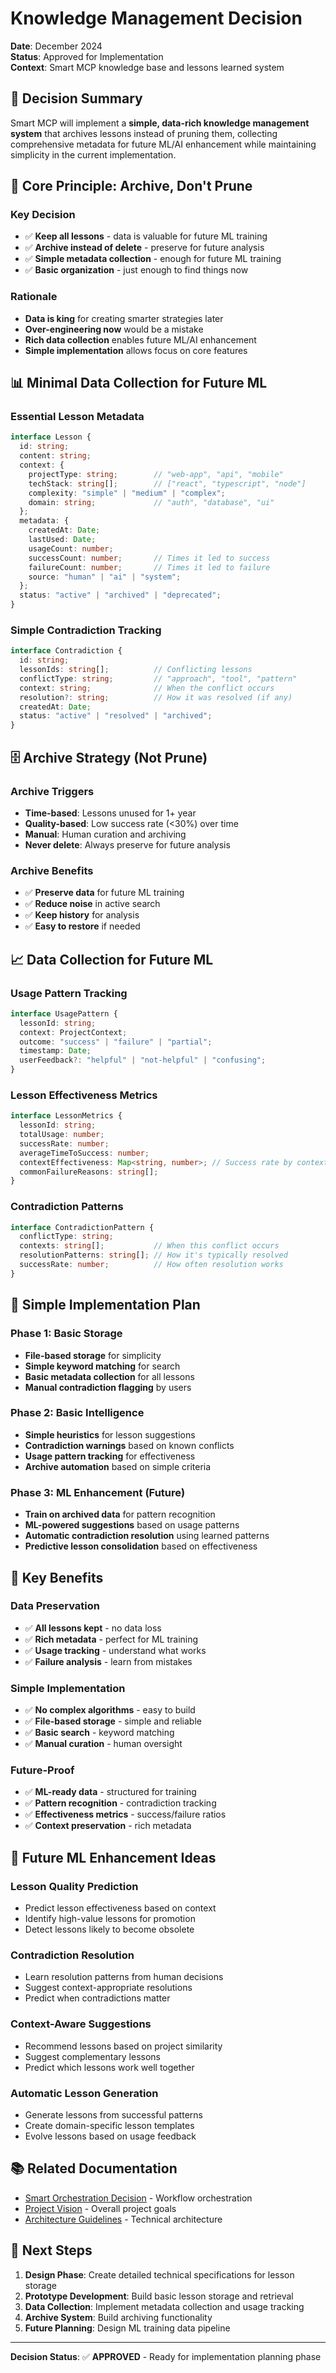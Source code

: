 # Knowledge Management Decision

**Date**: December 2024  
**Status**: Approved for Implementation  
**Context**: Smart MCP knowledge base and lessons learned system

## 🎯 **Decision Summary**

Smart MCP will implement a **simple, data-rich knowledge management system** that archives lessons instead of pruning them, collecting comprehensive metadata for future ML/AI enhancement while maintaining simplicity in the current implementation.

## 🎯 **Core Principle: Archive, Don't Prune**

### **Key Decision**
- ✅ **Keep all lessons** - data is valuable for future ML training
- ✅ **Archive instead of delete** - preserve for future analysis
- ✅ **Simple metadata collection** - enough for future ML training
- ✅ **Basic organization** - just enough to find things now

### **Rationale**
- **Data is king** for creating smarter strategies later
- **Over-engineering now** would be a mistake
- **Rich data collection** enables future ML/AI enhancement
- **Simple implementation** allows focus on core features

## 📊 **Minimal Data Collection for Future ML**

### **Essential Lesson Metadata**
```typescript
interface Lesson {
  id: string;
  content: string;
  context: {
    projectType: string;        // "web-app", "api", "mobile"
    techStack: string[];        // ["react", "typescript", "node"]
    complexity: "simple" | "medium" | "complex";
    domain: string;             // "auth", "database", "ui"
  };
  metadata: {
    createdAt: Date;
    lastUsed: Date;
    usageCount: number;
    successCount: number;       // Times it led to success
    failureCount: number;       // Times it led to failure
    source: "human" | "ai" | "system";
  };
  status: "active" | "archived" | "deprecated";
}
```

### **Simple Contradiction Tracking**
```typescript
interface Contradiction {
  id: string;
  lessonIds: string[];          // Conflicting lessons
  conflictType: string;         // "approach", "tool", "pattern"
  context: string;              // When the conflict occurs
  resolution?: string;          // How it was resolved (if any)
  createdAt: Date;
  status: "active" | "resolved" | "archived";
}
```

## 🗄️ **Archive Strategy (Not Prune)**

### **Archive Triggers**
- **Time-based**: Lessons unused for 1+ year
- **Quality-based**: Low success rate (<30%) over time
- **Manual**: Human curation and archiving
- **Never delete**: Always preserve for future analysis

### **Archive Benefits**
- ✅ **Preserve data** for future ML training
- ✅ **Reduce noise** in active search
- ✅ **Keep history** for analysis
- ✅ **Easy to restore** if needed

## 📈 **Data Collection for Future ML**

### **Usage Pattern Tracking**
```typescript
interface UsagePattern {
  lessonId: string;
  context: ProjectContext;
  outcome: "success" | "failure" | "partial";
  timestamp: Date;
  userFeedback?: "helpful" | "not-helpful" | "confusing";
}
```

### **Lesson Effectiveness Metrics**
```typescript
interface LessonMetrics {
  lessonId: string;
  totalUsage: number;
  successRate: number;
  averageTimeToSuccess: number;
  contextEffectiveness: Map<string, number>; // Success rate by context
  commonFailureReasons: string[];
}
```

### **Contradiction Patterns**
```typescript
interface ContradictionPattern {
  conflictType: string;
  contexts: string[];           // When this conflict occurs
  resolutionPatterns: string[]; // How it's typically resolved
  successRate: number;          // How often resolution works
}
```

## 🎯 **Simple Implementation Plan**

### **Phase 1: Basic Storage**
- **File-based storage** for simplicity
- **Simple keyword matching** for search
- **Basic metadata collection** for all lessons
- **Manual contradiction flagging** by users

### **Phase 2: Basic Intelligence**
- **Simple heuristics** for lesson suggestions
- **Contradiction warnings** based on known conflicts
- **Usage pattern tracking** for effectiveness
- **Archive automation** based on simple criteria

### **Phase 3: ML Enhancement (Future)**
- **Train on archived data** for pattern recognition
- **ML-powered suggestions** based on usage patterns
- **Automatic contradiction resolution** using learned patterns
- **Predictive lesson consolidation** based on effectiveness

## 🎯 **Key Benefits**

### **Data Preservation**
- ✅ **All lessons kept** - no data loss
- ✅ **Rich metadata** - perfect for ML training
- ✅ **Usage tracking** - understand what works
- ✅ **Failure analysis** - learn from mistakes

### **Simple Implementation**
- ✅ **No complex algorithms** - easy to build
- ✅ **File-based storage** - simple and reliable
- ✅ **Basic search** - keyword matching
- ✅ **Manual curation** - human oversight

### **Future-Proof**
- ✅ **ML-ready data** - structured for training
- ✅ **Pattern recognition** - contradiction tracking
- ✅ **Effectiveness metrics** - success/failure ratios
- ✅ **Context preservation** - rich metadata

## 🚀 **Future ML Enhancement Ideas**

### **Lesson Quality Prediction**
- Predict lesson effectiveness based on context
- Identify high-value lessons for promotion
- Detect lessons likely to become obsolete

### **Contradiction Resolution**
- Learn resolution patterns from human decisions
- Suggest context-appropriate resolutions
- Predict when contradictions matter

### **Context-Aware Suggestions**
- Recommend lessons based on project similarity
- Suggest complementary lessons
- Predict which lessons work well together

### **Automatic Lesson Generation**
- Generate lessons from successful patterns
- Create domain-specific lesson templates
- Evolve lessons based on usage feedback

## 📚 **Related Documentation**

- [Smart Orchestration Decision](smart-orchestration-decision.md) - Workflow orchestration
- [Project Vision](docs/project/vision.md) - Overall project goals
- [Architecture Guidelines](docs/rules/arch_guidelines.md) - Technical architecture

## 🎯 **Next Steps**

1. **Design Phase**: Create detailed technical specifications for lesson storage
2. **Prototype Development**: Build basic lesson storage and retrieval
3. **Data Collection**: Implement metadata collection and usage tracking
4. **Archive System**: Build archiving functionality
5. **Future Planning**: Design ML training data pipeline

---

**Decision Status**: ✅ **APPROVED** - Ready for implementation planning phase
